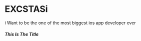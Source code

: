 # EXCSTASi
i Want to be the one of the most biggest ios app developer ever

##### This Is The Title #####
